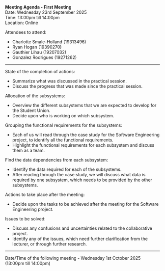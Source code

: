 **Meeting Agenda - First Meeting**   
Date: Wednesday 23rd September 2025   
Time: 13:00pm till 14:00pm    
Location: Online    

Attendees to attend:
-   Charlotte Smale-Holland (19313496)
-   Ryan Hogan (19390270)
-   Gauthier Lihau (19207032)
-   Gonzalez Rodrigues (19271262)

---
    
State of the completion of actions:
-   Summarize what was discussed in the practical session.
-   Discuss the progress that was made since the practical session.
   
Allocation of the subsystems:
-   Overview the different subsystems that we are expected to develop for the Student Union.
-   Decide upon who is working on which subsystem.
 
Grouping the functional requirements for the subsystems:
-   Each of us will read through the case study for the Software Engineering project, to identify all the functional requirements.  
-   Highlight the functional requirements for each subsystem and discuss them as a team.

Find the data dependencies from each subsystem:
-   Identify the data required for each of the subsystems.   
-   After reading through the case study, we will discuss what data is required by one subsystem, which needs to be provided by the other subsystems.

Actions to take place after the meeting:
-   Decide upon the tasks to be achieved after the meeting for the Software Engineering project.
 
Issues to be solved:
-   Discuss any confusions and uncertainties related to the collaborative project.  
-   Identify any of the issues, which need further clarification from the lecturer, or through further research.

---
  
Date/Time of the following meeting - Wednesday 1st October 2025 (13:00pm till 14:00pm)
